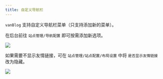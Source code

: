 ```yaml
---
title: 自定义导航栏
---
```


`vanBlog` 支持自定义导航栏菜单（只支持添加新的菜单）。

在后台前往 `站点管理/导航配置` 即可按需添加新选项。

![](https://pic.mereith.com/img/af7a46c69680f4a892709ddec4722627.clipboard-2022-08-15.png)

如果需要不显示友情链接，可在 `站点管理/站点配置/布局设置` 中将 `是否显示友情链接` 改为隐藏。

![](https://pic.mereith.com/img/abb9afde6ccf1ee82cfe41e083df4daf.clipboard-2022-08-15.png)
